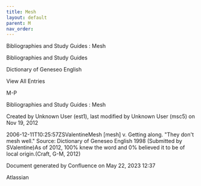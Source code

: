 ```yaml
---
title: Mesh
layout: default
parent: M
nav_order:
---
```


Bibliographies and Study Guides : Mesh

Bibliographies and Study Guides

Dictionary of Geneseo English

View All Entries

M-P

Bibliographies and Study Guides : Mesh

Created by  Unknown User (est1), last modified by  Unknown User (msc5) on Nov 19, 2012

2006-12-11T10:25:57ZSValentineMesh [mesh] v. Getting along. &quot;They don't mesh well.&quot; Source: Dictionary of Geneseo English 1998 (Submitted by SValentine)As of 2012, 100% knew the word and 0% believed it to be of local origin.(Craft, G-M, 2012)

Document generated by Confluence on May 22, 2023 12:37

Atlassian
